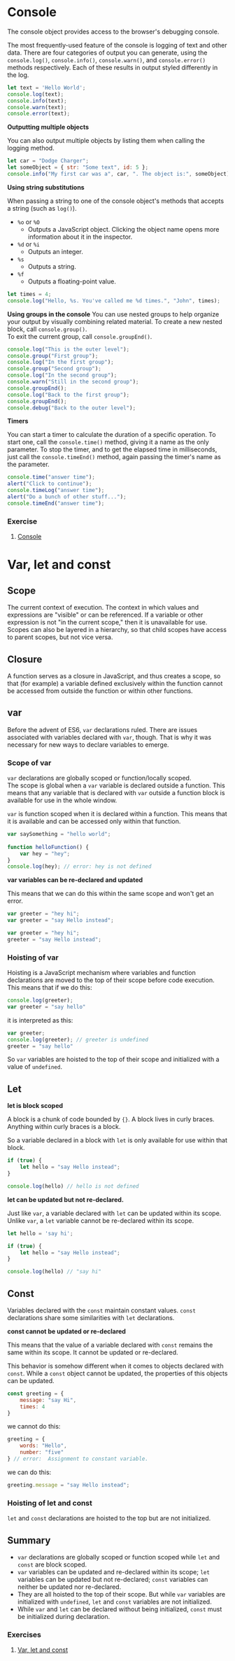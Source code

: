 # Console

The console object provides access to the browser's debugging console.

The most frequently-used feature of the console is logging of text and other data. There are four categories of output you can generate, using the `console.log()`, `console.info()`, `console.warn()`, and `console.error()` methods respectively. Each of these results in output styled differently in the log.

```javascript
let text = 'Hello World';
console.log(text);
console.info(text);
console.warn(text);
console.error(text);
```

**Outputting multiple objects**

You can also output multiple objects by listing them when calling the logging method.

```javascript
let car = "Dodge Charger";
let someObject = { str: "Some text", id: 5 };
console.info("My first car was a", car, ". The object is:", someObject);
```

**Using string substitutions**

When passing a string to one of the console object's methods that accepts a string (such as `log()`).

- `%o` or `%O`
    - Outputs a JavaScript object. Clicking the object name opens more information about it in the inspector.
- `%d` or `%i`
    - Outputs an integer.
- `%s`
    - Outputs a string.
- `%f`
    - Outputs a floating-point value.

```javascript
let times = 4;
console.log("Hello, %s. You've called me %d times.", "John", times);
```

**Using groups in the console**
You can use nested groups to help organize your output by visually combining related material. To create a new nested block, call `console.group()`.<br/>
To exit the current group, call `console.groupEnd()`.

```javascript
console.log("This is the outer level");
console.group("First group");
console.log("In the first group");
console.group("Second group");
console.log("In the second group");
console.warn("Still in the second group");
console.groupEnd();
console.log("Back to the first group");
console.groupEnd();
console.debug("Back to the outer level");
```

**Timers**

You can start a timer to calculate the duration of a specific operation. To start one, call the `console.time()` method, giving it a name as the only parameter. To stop the timer, and to get the elapsed time in milliseconds, just call the `console.timeEnd()` method, again passing the timer's name as the parameter.

```javascript
console.time("answer time");
alert("Click to continue");
console.timeLog("answer time");
alert("Do a bunch of other stuff...");
console.timeEnd("answer time");
```

### Exercise
1. [Console](task/console.md)

# Var, let and const

## Scope

The current context of execution. The context in which values and expressions are "visible" or can be referenced. If a variable or other expression is not "in the current scope," then it is unavailable for use. Scopes can also be layered in a hierarchy, so that child scopes have access to parent scopes, but not vice versa.

## Closure

A function serves as a closure in JavaScript, and thus creates a scope, so that (for example) a variable defined exclusively within the function cannot be accessed from outside the function or within other functions.

## var

Before the advent of ES6, `var` declarations ruled. There are issues associated with variables declared with `var`, though. That is why it was necessary for new ways to declare variables to emerge.

### Scope of var

`var` declarations are globally scoped or function/locally scoped.<br/>
The scope is global when a `var` variable is declared outside a function. This means that any variable that is declared with `var` outside a function block is available for use in the whole window.

`var` is function scoped when it is declared within a function. This means that it is available and can be accessed only within that function.

```javascript
var saySomething = "hello world";
    
function helloFunction() {
    var hey = "hey";
}
console.log(hey); // error: hey is not defined
```

**var variables can be re-declared and updated**

This means that we can do this within the same scope and won't get an error.

```javascript
var greeter = "hey hi";
var greeter = "say Hello instead";
```

```javascript
var greeter = "hey hi";
greeter = "say Hello instead";
```

### Hoisting of var
Hoisting is a JavaScript mechanism where variables and function declarations are moved to the top of their scope before code execution. This means that if we do this:

```javascript
console.log(greeter);
var greeter = "say hello"
```

it is interpreted as this:

```javascript
var greeter;
console.log(greeter); // greeter is undefined
greeter = "say hello"
```

So `var` variables are hoisted to the top of their scope and initialized with a value of `undefined`.

## Let

**let is block scoped**

A block is a chunk of code bounded by `{}`. A block lives in curly braces. Anything within curly braces is a block.

So a variable declared in a block with `let`  is only available for use within that block.

```javascript
if (true) {
    let hello = "say Hello instead"; 
}

console.log(hello) // hello is not defined
```

**let can be updated but not re-declared.**

Just like `var`,  a variable declared with `let` can be updated within its scope. Unlike `var`, a `let` variable cannot be re-declared within its scope.

```javascript
let hello = 'say hi';

if (true) {
    let hello = "say Hello instead"; 
}

console.log(hello) // "say hi"
```

## Const

Variables declared with the `const` maintain constant values. `const` declarations share some similarities with `let` declarations.

**const cannot be updated or re-declared**

This means that the value of a variable declared with `const` remains the same within its scope. It cannot be updated or re-declared.

This behavior is somehow different when it comes to objects declared with `const`. While a `const` object cannot be updated, the properties of this objects can be updated.

```javascript
const greeting = {
    message: "say Hi",
    times: 4
}
```
we cannot do this:
```javascript
greeting = {
    words: "Hello",
    number: "five"
} // error:  Assignment to constant variable.
```
we can do this:
```javascript
greeting.message = "say Hello instead";
```

### Hoisting of let and const
`let` and `const` declarations are hoisted to the top but are not initialized.

## Summary

- `var` declarations are globally scoped or function scoped while `let` and `const` are block scoped.
- `var` variables can be updated and re-declared within its scope; `let` variables can be updated but not re-declared; `const` variables can neither be updated nor re-declared.
- They are all hoisted to the top of their scope. But while `var` variables are initialized with `undefined`, `let` and `const` variables are not initialized.
- While `var` and `let` can be declared without being initialized, `const` must be initialized during declaration.

### Exercises
1. [Var, let and const](task/var-let-const.js)
